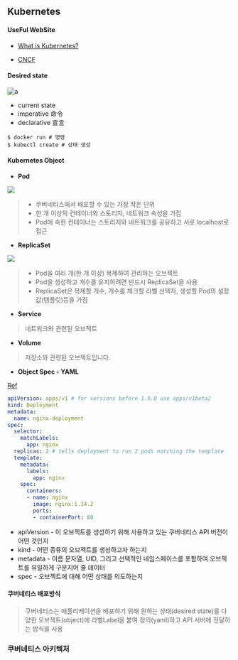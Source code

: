 
Kubernetes
---------
#### UseFul WebSite

* [What is Kubernetes?][a]

[a]:https://subicura.com/2019/05/19/kubernetes-basic-1.html

* [CNCF][b]

[b]:https://landscape.cncf.io/

#### Desired state

![a](https://subicura.com/assets/article_images/2019-05-19-kubernetes-basic-1/desired-state.png=100x20)

* current state
* imperative 命令
* declarative 宣言

~~~~~
$ docker run # 명령
$ kubectl create # 상태 생성
~~~~~

#### Kubernetes Object

* **Pod**

![](https://subicura.com/assets/article_images/2019-05-19-kubernetes-basic-1/pod.png=100x20)

> * 쿠버네티스에서 배포할 수 있는 가장 작은 단위
> * 한 개 이상의 컨테이너와 스토리지, 네트워크 속성을 가짐
> * Pod에 속한 컨테이너는 스토리지와 네트워크를 공유하고 서로 localhost로 접근


* **ReplicaSet**

![](https://subicura.com/assets/article_images/2019-05-19-kubernetes-basic-1/replicaset.png=100x20)
> * Pod을 여러 개(한 개 이상) 복제하여 관리하는 오브젝트
> * Pod을 생성하고 개수를 유지하려면 반드시 ReplicaSet을 사용
> * ReplicaSet은 복제할 개수, 개수를 체크할 라벨 선택자, 생성할 Pod의 설정값(템플릿)등을 가짐

* **Service**
> 네트워크와 관련된 오브젝트

* **Volume**
> 저장소와 관련된 오브젝트입니다.

* **Object Spec - YAML**

[Ref][k]

[k]:https://kubernetes.io/ko/docs/concepts/overview/working-with-objects/kubernetes-objects/
~~~~~yaml
apiVersion: apps/v1 # for versions before 1.9.0 use apps/v1beta2
kind: Deployment
metadata:
  name: nginx-deployment
spec:
  selector:
    matchLabels:
      app: nginx
  replicas: 2 # tells deployment to run 2 pods matching the template
  template:
    metadata:
      labels:
        app: nginx
    spec:
      containers:
      - name: nginx
        image: nginx:1.14.2
        ports:
        - containerPort: 80
~~~~~
+ apiVersion - 이 오브젝트를 생성하기 위해 사용하고 있는 쿠버네티스 API 버전이 어떤 것인지
+ kind - 어떤 종류의 오브젝트를 생성하고자 하는지
+ metadata - 이름 문자열, UID, 그리고 선택적인 네임스페이스를 포함하여 오브젝트를 유일하게 구분지어 줄 데이터
+ spec - 오브젝트에 대해 어떤 상태를 의도하는지

#### 쿠버네티스 배포방식

> 쿠버네티스는 애플리케이션을 배포하기 위해 원하는 상태(desired state)를 다양한 오브젝트(object)에 라벨Label을 붙여 정의(yaml)하고 API 서버에 전달하는 방식을 사용


### 쿠버네티스 아키텍처
